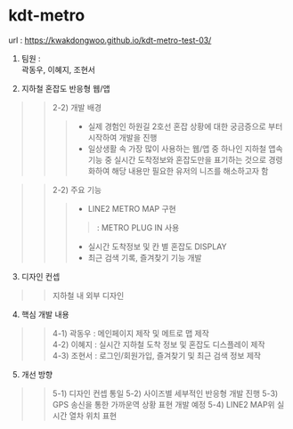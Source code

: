 # kdt-metro
url : https://kwakdongwoo.github.io/kdt-metro-test-03/


1. 팀원 :  
곽동우, 이혜지, 조현서

2. 지하철 혼잡도 반응형 웹/앱  
>>2-2) 개발 배경  
>>>- 실제 경험인 하원길 2호선 혼잡 상황에 대한 궁금증으로 부터 시작하여 개발을 진행
>>>- 일상생활 속 가장 많이 사용하는 웹/앱 중 하나인 지하철 앱속 기능 중 실시간 도착정보와 혼잡도만을 표기하는 것으로 경령화하여 해당 내용만 필요한 유저의 니즈를 해소하고자 함

>>2-2) 주요 기능
>>>- LINE2 METRO MAP 구현
>>>>: METRO PLUG IN 사용
>>>- 실시간 도착정보 및 칸 별 혼잡도 DISPLAY
>>>- 최근 검색 기록, 즐겨찾기 기능 개발

3. 디자인 컨셉
>>지하철 내 외부 디자인  

4. 핵심 개발 내용
>>4-1) 곽동우 : 메인페이지 제작 및 메트로 맵 제작  
>>4-2) 이혜지 : 실시간 지하철 도착 정보 및 혼잡도 디스플레이 제작  
>>4-3) 조현서 : 로그인/회원가입, 즐겨찾기 및 최근 검색 정보 제작  
 
5. 개선 방향  
>>5-1) 디자인 컨셉 통일
>>5-2) 사이즈별 세부적인 반응형 개발 진행
>>5-3) GPS 송신을 통한 가까운역 상황 표현 개발 예정
>>5-4) LINE2 MAP위 실시간 열차 위치 표현

